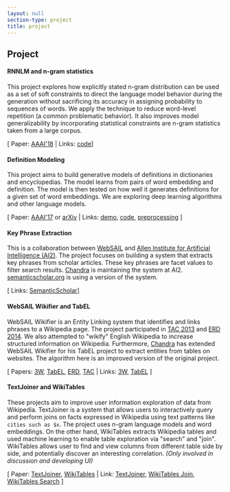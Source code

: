 ```yaml
---
layout: null
section-type: project
title: project
---
```


## Project

#### RNNLM and n-gram statistics
This project explores how explicitly stated n-gram distribution can be used as a set of soft constraints to direct the language model behavior during the generation without sacrificing its accuracy in assigning probability to sequences of words. We apply the technique to reduce word-level repetition (a common problematic behavior). It also improves model generalizability by incorporating statistical constraints are n-gram statistics taken from a large corpus.

[ Paper: [AAAI'18](https://www.cs.northwestern.edu/~ddowney/publications/noraset_aaai_2018.pdf) \| Links: [code](https://github.com/northanapon/seqmodel/tree/aaai18)]


#### Definition Modeling

This project aims to build generative models of definitions in dictionaries and encyclopedias. The model learns from pairs of word embedding and definition. The model is then tested on how well it generates definitions for a given set of word embeddings. We are exploring deep learning algorithms and other language models.

[ Paper: [AAAI'17](http://www.aaai.org/ocs/index.php/AAAI/AAAI17/paper/view/14827) or [arXiv](https://arxiv.org/abs/1612.00394) \| Links: [demo](http://thor.cs.northwestern.edu:24603/), [code](https://github.com/Websail-NU/torch-defseq), [preprocessing](https://github.com/NorThanapon/dict-definition) ]

#### Key Phrase Extraction

This is a collaboration between [WebSAIL](http://websail.cs.northwestern.edu/) and [Allen Institute for Artificial Intelligence (AI2)](http://allenai.org/). The project focuses on building a system that extracts key phrases from scholar articles. These key phrases are  facet values to filter search results. [Chandra](http://allenai.org/team/chandrab/) is maintaining the system at AI2. [semanticscholar.org](https://www.semanticscholar.org) is using a version of the system.

[ Links: [SemanticScholar](https://www.semanticscholar.org)]


#### WebSAIL Wikifier and TabEL

WebSAIL Wikifier is an Entity Linking system that identifies and links phrases to a Wikipedia page. The project participated in [TAC 2013](http://www.nist.gov/tac/2013/KBP/EntityLinking/index.html) and [ERD 2014](http://web-ngram.research.microsoft.com/ERD2014/). We also attempted to "wikify" English Wikipedia to increase structured information on Wikipedia. Furthermore, [Chandra](http://allenai.org/team/chandrab/) has extended WebSAIL Wikifier for his TabEL project to extract entities from tables on websites. The algorithm here is an improved version of the original project.

[ Papers:
[3W](https://www.semanticscholar.org/paper/Adding-High-Precision-Links-to-Wikipedia-Noraset-Bhagavatula/0484edee55ee8c456e13b15b9f25f97f40351691),
[TabEL](https://www.semanticscholar.org/paper/TabEL-Entity-Linking-in-Web-Tables-Bhagavatula-Noraset/33b94ba1d8b02f05d42954025798210867a833b7),
[ERD](https://www.semanticscholar.org/paper/WebSAIL-wikifier-at-ERD-2014-Noraset-Bhagavatula/182324155ee1df44202d5f77c203d702d0390a31),
[TAC](https://www.semanticscholar.org/paper/WebSAIL-Wikifier-English-Entity-Linking-at-TAC-Noraset-Bhagavatula/225de99e1f9aa0783467b9b3e739cd692b981f20)
\|
Links:
[3W](http://websail.cs.northwestern.edu/projects/3W/),
[TabEL](http://websail-fe.cs.northwestern.edu/TabEL/) ]

#### TextJoiner and WikiTables
These projects aim to improve user information exploration of data from Wikipedia. TextJoiner is a system that allows users to interactively query and perform joins on facts expressed in Wikipedia using text patterns like `cities such as $x`. The project uses n-gram language models and word embeddings. On the other hand, WikiTables extracts Wikipedia tables and used machine learning to enable table exploration via "search" and "join". WikiTables allows user to find and view columns from different table side by side, and potentially discover an interesting correlation. *(Only involved in discussion and developing UI)*

[ Paper:
[TextJoiner](http://www.akbc.ws/2014/submissions/akbc2014_submission_24.pdf),
[WikiTables](https://www.semanticscholar.org/paper/Methods-for-exploring-and-mining-tables-on-Bhagavatula-Noraset/249e73a10351b9e9d2150762a287df0698d4f830)
 \|
Link:
[TextJoiner](http://websail-fe.cs.northwestern.edu/textjoiner/),
[WikiTables Join](http://downey-n1.cs.northwestern.edu/wikiTables/),
[WikiTables Search](http://downey-n1.cs.northwestern.edu/tableSearch/index.html)
]
